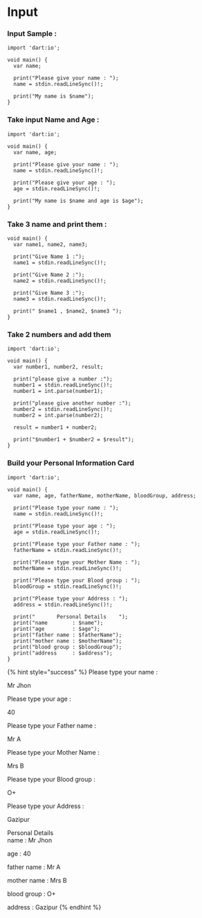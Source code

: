 # Input

### Input Sample :&#x20;

```
import 'dart:io';

void main() {
  var name;

  print("Please give your name : ");
  name = stdin.readLineSync()!;

  print("My name is $name");
}
```

### Take input Name and Age : &#x20;

```
import 'dart:io';

void main() {
  var name, age;

  print("Please give your name : ");
  name = stdin.readLineSync()!;

  print("Please give your age : ");
  age = stdin.readLineSync()!;

  print("My name is $name and age is $age");
}
```

### Take 3 name and print them :&#x20;

```
void main() {
  var name1, name2, name3;

  print("Give Name 1 :");
  name1 = stdin.readLineSync()!;

  print("Give Name 2 :");
  name2 = stdin.readLineSync()!;

  print("Give Name 3 :");
  name3 = stdin.readLineSync()!;

  print(" $name1 , $name2, $name3 ");
}
```

### Take 2 numbers and add them&#x20;

```
import 'dart:io';

void main() {
  var number1, number2, result;

  print("please give a number :");
  number1 = stdin.readLineSync()!;
  number1 = int.parse(number1);

  print("please give another number :");
  number2 = stdin.readLineSync()!;
  number2 = int.parse(number2);

  result = number1 + number2;

  print("$number1 + $number2 = $result");
}

```

### Build your Personal Information Card

```
import 'dart:io';

void main() {
  var name, age, fatherName, motherName, bloodGroup, address;

  print("Please type your name : ");
  name = stdin.readLineSync()!;

  print("Please type your age : ");
  age = stdin.readLineSync()!;

  print("Please type your Father name : ");
  fatherName = stdin.readLineSync()!;

  print("Please type your Mother Name : ");
  motherName = stdin.readLineSync()!;

  print("Please type your Blood group : ");
  bloodGroup = stdin.readLineSync()!;

  print("Please type your Address : ");
  address = stdin.readLineSync()!;

  print("       Personal Details    ");
  print("name        : $name");
  print("age         : $age");
  print("father name : $fatherName");
  print("mother name : $motherName");
  print("blood group : $bloodGroup");
  print("address     : $address");
}
```

{% hint style="success" %}
Please type your name :&#x20;

Mr Jhon&#x20;

Please type your age :&#x20;

40&#x20;

Please type your Father name :&#x20;

Mr A&#x20;

Please type your Mother Name :&#x20;

Mrs B&#x20;

Please type your Blood group :&#x20;

O+&#x20;

Please type your Address :&#x20;

Gazipur&#x20;

&#x20;             Personal Details\
name                :  Mr Jhon&#x20;

age                   :  40&#x20;

father name     :  Mr A&#x20;

mother name   :  Mrs B&#x20;

blood group     :  O+&#x20;

address            :  Gazipur
{% endhint %}
